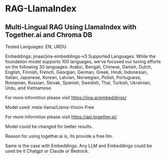 # RAG-LlamaIndex
## Multi-Lingual RAG Using LlamaIndex with Together.ai and Chroma DB

Tested Languages: EN, URDU



Embeddings: jinaai/jina-embeddings-v3
Supported Languages:
While the foundation model supports 100 languages, we've focused our tuning efforts on the following 30 languages: Arabic, Bengali, Chinese, Danish, Dutch, English, Finnish, French, Georgian, German, Greek, Hindi, Indonesian, Italian, Japanese, Korean, Latvian, Norwegian, Polish, Portuguese, Romanian, Russian, Slovak, Spanish, Swedish, Thai, Turkish, Ukrainian, Urdu, and Vietnamese.

For more informtion please visit https://jina.ai/embeddings/

Model used: meta-llama/Llama-Vision-Free

For more informtion please visit https://api.together.ai/

Model could be changed for better results. 

Reason for using together.ai is, Its provide a free llm.

Same is the case with Embeddings. Any LLM and Embeddings could be used be it Chatgpt or Claude or Bedrock.


